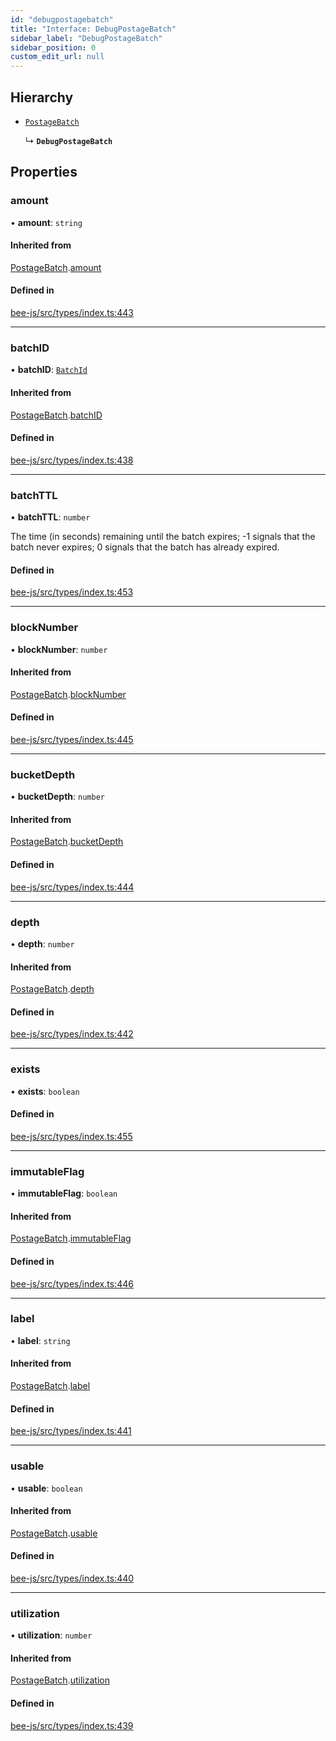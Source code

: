 ```yaml
---
id: "debugpostagebatch"
title: "Interface: DebugPostageBatch"
sidebar_label: "DebugPostageBatch"
sidebar_position: 0
custom_edit_url: null
---
```


## Hierarchy

- [`PostageBatch`](postagebatch.md)

  ↳ **`DebugPostageBatch`**

## Properties

### amount

• **amount**: `string`

#### Inherited from

[PostageBatch](postagebatch.md).[amount](postagebatch.md#amount)

#### Defined in

[bee-js/src/types/index.ts:443](https://github.com/ethersphere/bee-js/blob/5b112bf/src/types/index.ts#L443)

___

### batchID

• **batchID**: [`BatchId`](../types/batchid.md)

#### Inherited from

[PostageBatch](postagebatch.md).[batchID](postagebatch.md#batchid)

#### Defined in

[bee-js/src/types/index.ts:438](https://github.com/ethersphere/bee-js/blob/5b112bf/src/types/index.ts#L438)

___

### batchTTL

• **batchTTL**: `number`

The time (in seconds) remaining until the batch expires; -1 signals that the batch never expires; 0 signals that the batch has already expired.

#### Defined in

[bee-js/src/types/index.ts:453](https://github.com/ethersphere/bee-js/blob/5b112bf/src/types/index.ts#L453)

___

### blockNumber

• **blockNumber**: `number`

#### Inherited from

[PostageBatch](postagebatch.md).[blockNumber](postagebatch.md#blocknumber)

#### Defined in

[bee-js/src/types/index.ts:445](https://github.com/ethersphere/bee-js/blob/5b112bf/src/types/index.ts#L445)

___

### bucketDepth

• **bucketDepth**: `number`

#### Inherited from

[PostageBatch](postagebatch.md).[bucketDepth](postagebatch.md#bucketdepth)

#### Defined in

[bee-js/src/types/index.ts:444](https://github.com/ethersphere/bee-js/blob/5b112bf/src/types/index.ts#L444)

___

### depth

• **depth**: `number`

#### Inherited from

[PostageBatch](postagebatch.md).[depth](postagebatch.md#depth)

#### Defined in

[bee-js/src/types/index.ts:442](https://github.com/ethersphere/bee-js/blob/5b112bf/src/types/index.ts#L442)

___

### exists

• **exists**: `boolean`

#### Defined in

[bee-js/src/types/index.ts:455](https://github.com/ethersphere/bee-js/blob/5b112bf/src/types/index.ts#L455)

___

### immutableFlag

• **immutableFlag**: `boolean`

#### Inherited from

[PostageBatch](postagebatch.md).[immutableFlag](postagebatch.md#immutableflag)

#### Defined in

[bee-js/src/types/index.ts:446](https://github.com/ethersphere/bee-js/blob/5b112bf/src/types/index.ts#L446)

___

### label

• **label**: `string`

#### Inherited from

[PostageBatch](postagebatch.md).[label](postagebatch.md#label)

#### Defined in

[bee-js/src/types/index.ts:441](https://github.com/ethersphere/bee-js/blob/5b112bf/src/types/index.ts#L441)

___

### usable

• **usable**: `boolean`

#### Inherited from

[PostageBatch](postagebatch.md).[usable](postagebatch.md#usable)

#### Defined in

[bee-js/src/types/index.ts:440](https://github.com/ethersphere/bee-js/blob/5b112bf/src/types/index.ts#L440)

___

### utilization

• **utilization**: `number`

#### Inherited from

[PostageBatch](postagebatch.md).[utilization](postagebatch.md#utilization)

#### Defined in

[bee-js/src/types/index.ts:439](https://github.com/ethersphere/bee-js/blob/5b112bf/src/types/index.ts#L439)
